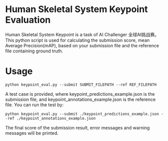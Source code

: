 # Human Skeletal System Keypoint Evaluation
Human Skeletal System Keypoint is a task of AI Challenger 全球AI挑战赛。This python script is used for calculating the submission score, mean Average Precision(mAP), based on your submission file and the reference file containing ground truth. 
# Usage
```
python keypoint_eval.py --submit SUBMIT_FILEPATH --ref REF_FILEPATH
```   
A test case is provided, where keypoint_predictions_example.json is the submission file, and keypoint_annotations_example.json is the reference file. You can run the test by:
```
python keypoint_eval.py --submit ./keypoint_predictions_example.json --ref ./keypoint_annotations_example.json   
```
The final score of the submission result, error messages and warning messages will be printed.
